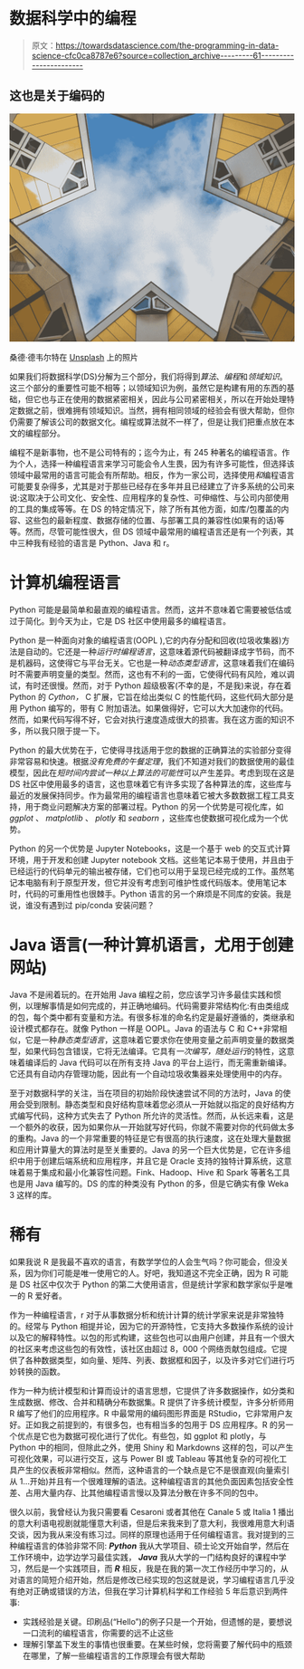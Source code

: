 # 数据科学中的编程

> 原文：<https://towardsdatascience.com/the-programming-in-data-science-cfc0ca8787e6?source=collection_archive---------61----------------------->

## 这也是关于编码的

![](img/3de1968b63d6b4c6b01aacb31715ede4.png)

桑德·德韦尔特在 [Unsplash](https://unsplash.com/s/photos/rotterdam?utm_source=unsplash&utm_medium=referral&utm_content=creditCopyText) 上的照片

如果我们将数据科学(DS)分解为三个部分，我们将得到*算法*、*编程*和*领域知识*。这三个部分的重要性可能不相等；以领域知识为例，虽然它是构建有用的东西的基础，但它也与正在使用的数据紧密相关，因此与公司紧密相关，所以在开始处理特定数据之前，很难拥有领域知识。当然，拥有相同领域的经验会有很大帮助，但你仍需要了解该公司的数据文化。编程或算法就不一样了，但是让我们把重点放在本文的编程部分。

编程不是新事物，也不是公司特有的；迄今为止，有 245 种著名的编程语言。作为个人，选择一种编程语言来学习可能会令人生畏，因为有许多可能性，但选择该领域中最常用的语言可能会有所帮助。相反，作为一家公司，选择使用*和*编程语言可能要复杂得多，尤其是对于那些已经存在多年并且已经建立了许多系统的公司来说:这取决于公司文化、安全性、应用程序的复杂性、可伸缩性、与公司内部使用的工具的集成等等。在 DS 的特定情况下，除了所有其他方面，如库/包覆盖的内容、这些包的最新程度、数据存储的位置、与部署工具的兼容性(如果有的话)等等。然而，尽管可能性很大，但 DS 领域中最常用的编程语言还是有一个列表，其中三种我有经验的语言是 Python、Java 和 r。

# 计算机编程语言

Python 可能是最简单和最直观的编程语言。然而，这并不意味着它需要被低估或过于简化。到今天为止，它是 DS 社区中使用最多的编程语言。

Python 是一种面向对象的编程语言(OOPL ),它的内存分配和回收(垃圾收集器)方法是自动的。它还是一种*运行时编程语言*，这意味着源代码被翻译成字节码，而不是机器码，这使得它与平台无关。它也是一种*动态类型语言*，这意味着我们在编码时不需要声明变量的类型。然而，这也有不利的一面，它使得代码有风险，难以调试，有时还很慢。然而，对于 Python 超级极客(不幸的是，不是我)来说，存在着 Python 的 *Cython，* C 扩展，它旨在给出类似 C 的性能代码，这些代码大部分是用 Python 编写的，带有 C 附加语法。如果做得好，它可以大大加速你的代码。然而，如果代码写得不好，它会对执行速度造成很大的损害。我在这方面的知识不多，所以我只限于提一下。

Python 的最大优势在于，它使得寻找适用于您的数据的正确算法的实验部分变得非常容易和快速。根据*没有免费的午餐定理*，我们不知道对我们的数据使用的最佳模型，因此在*短时间内尝试一种以上算法的可能性*可以产生差异。考虑到现在这是 DS 社区中使用最多的语言，这也意味着它有许多实现了各种算法的库，这些库与最近的发展保持同步。作为最常用的编程语言也意味着它被大多数数据工程工具支持，用于商业问题解决方案的部署过程。Python 的另一个优势是可视化库，如 *ggplot* 、 *matplotlib* 、 *plotly* 和 *seaborn* ，这些库也使数据可视化成为一个优势。

Python 的另一个优势是 Jupyter Notebooks，这是一个基于 web 的交互式计算环境，用于开发和创建 Jupyter notebook 文档。这些笔记本易于使用，并且由于已经运行的代码单元的输出被存储，它们也可以用于呈现已经完成的工作。虽然笔记本电脑有利于原型开发，但它并没有考虑到可维护性或代码版本。使用笔记本时，代码的可重用性也很棘手。Python 语言的另一个麻烦是不同库的安装。我是说，谁没有遇到过 pip/conda 安装问题？

# Java 语言(一种计算机语言，尤用于创建网站)

Java 不是闹着玩的。在开始用 Java 编程之前，您应该学习许多最佳实践和惯例，以理解事情是如何完成的，并正确地编码。代码需要非常结构化:有由类组成的包，每个类中都有变量和方法。有很多标准的命名约定是最好遵循的，类继承和设计模式都存在。就像 Python 一样是 OOPL。Java 的语法与 C 和 C++非常相似，它是一种*静态类型语言*，这意味着它要求你在使用变量之前声明变量的数据类型，如果代码包含错误，它将无法编译。它具有*一次编写，随处运行*的特性，这意味着编译后的 Java 代码可以在所有支持 Java 的平台上运行，而无需重新编译。它还具有自动内存管理功能，因此有一个自动垃圾收集器来处理使用中的内存。

至于对数据科学的关注，当在项目的初始阶段快速尝试不同的方法时，Java 的使用会受到限制。静态类型和良好结构意味着您必须从一开始就以指定的良好结构方式编写代码，这种方式失去了 Python 所允许的灵活性。然而，从长远来看，这是一个额外的收获，因为如果你从一开始就写好代码，你就不需要对你的代码做太多的重构。Java 的一个非常重要的特征是它有很高的执行速度，这在处理大量数据和应用计算量大的算法时是至关重要的。Java 的另一个巨大优势是，它在许多组织中用于创建后端系统和应用程序，并且它是 Oracle 支持的独特计算系统，这意味着易于集成和最小化兼容性问题。Fink、Hadoop、Hive 和 Spark 等著名工具也是用 Java 编写的。DS 的库的种类没有 Python 的多，但是它确实有像 Weka 3 这样的库。

# 稀有

如果我说 R 是我最不喜欢的语言，有数学学位的人会生气吗？你可能会，但没关系，因为你们可能是唯一使用它的人。好吧，我知道这不完全正确，因为 R 可能是 DS 社区中仅次于 Python 的第二大使用语言，但是统计学家和数学家似乎是唯一的 R 爱好者。

作为一种编程语言，r 对于从事数据分析和统计计算的统计学家来说是非常独特的。经常与 Python 相提并论，因为它的开源特性，它支持大多数操作系统的设计以及它的解释特性。以包的形式构建，这些包也可以由用户创建，并且有一个很大的社区来考虑这些包的有效性，该社区由超过 8，000 个网络贡献包组成。它提供了各种数据类型，如向量、矩阵、列表、数据框和因子，以及许多对它们进行巧妙转换的函数。

作为一种为统计模型和计算而设计的语言思想，它提供了许多数据操作，如分类和生成数据、修改、合并和精确分布数据集。R 提供了许多统计模型，许多分析师用 R 编写了他们的应用程序。R 中最常用的编码图形界面是 RStudio，它非常用户友好。正如我之前提到的，有很多包，也有相当多的包用于 DS 应用程序。R 的另一个优点是它也为数据可视化进行了优化。有些包，如 ggplot 和 plotly，与 Python 中的相同，但除此之外，使用 Shiny 和 Markdowns 这样的包，可以产生可视化效果，可以进行交互，这与 Power BI 或 Tableau 等其他复杂的可视化工具产生的仪表板非常相似。然而，这种语言的一个缺点是它不是很直观(向量索引从 1…开始)并且有一个很难理解的语法。这种编程语言的其他负面因素包括安全性差、占用大量内存、比其他编程语言慢以及算法分散在许多不同的包中。

很久以前，我曾经认为我只需要看 Cesaroni 或者其他在 Canale 5 或 Italia 1 播出的意大利语电视剧就能懂意大利语，但是后来我来到了意大利，我很难用意大利语交谈，因为我从来没有练习过。同样的原理也适用于任何编程语言。我对提到的三种编程语言的体验非常不同: ***Python*** 我从大学项目、硕士论文开始自学，然后在工作环境中，边学边学习最佳实践， ***Java*** 我从大学的一门结构良好的课程中学习，然后是一个实践项目，而 ***R*** 相反，我是在我的第一次工作经历中学习的，从对语言的简短介绍开始，然后是修改已经实现的包这就是说，学习编程语言几乎没有绝对正确或错误的方法，但我在学习计算机科学和工作经验 5 年后意识到两件事:

*   实践经验是关键。印刷品(“Hello”)的例子只是一个开始，但遗憾的是，要想说一口流利的编程语言，你需要的远不止这些
*   理解引擎盖下发生的事情也很重要。在某些时候，您将需要了解代码中的瓶颈在哪里，了解一些编程语言的工作原理会有很大帮助